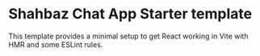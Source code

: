 # Shahbaz Chat App Starter template

This template provides a minimal setup to get React working in Vite with HMR and some ESLint rules.
<!-- https://www.youtube.com/watch?v=domt_Sx-wTY&t=334s -->
<!-- 2:36:20 -->
<!-- hey i m using firebase authentication and database and i want to use storage of fire base as well but in my free plan firebase does not allow me to use storage now tell me is there any other way way to use another storage with firebase  -->